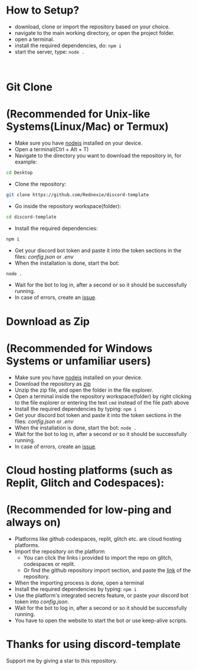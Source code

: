 # How to Setup?
- download, clone or import the repository based on your choice.
- navigate to the main working directory, or open the project folder.
- open a terminal.
- install the required dependencies, do: `npm i`
- start the server, type: `node .`

<br>



# Git Clone 
# (Recommended for Unix-like Systems(Linux/Mac) or Termux)
- Make sure you have [nodejs](https://nodejs.org) installed on your device.
- Open a terminal(Ctrl + Alt + T)
- Navigate to the directory you want to download the repository in, for example:
```sh
cd Desktop
```
- Clone the repository:
```sh
git clone https://github.com/Rednexie/discord-template
```
- Go inside the repository workspace(folder):
```sh
cd discord-template
```
- Install the required dependencies:
```sh
npm i
```
- Get your discord bot token and paste it into the token sections in the files: *config.json* or *.env* 
- When the installation is done, start the bot:
```sh
node .
```
- Wait for the bot to log in, after a second or so it should be successfully running.
- In case of errors, create an [issue](https://github.com/Rednexie/discord-template/issues).
# Download as Zip 
# (Recommended for Windows Systems or unfamiliar users)
- Make sure you have [nodejs](https://nodejs.org) installed on your device.
- Download the repository as [zip](https://github.com/Rednexie/discord-template/archive/refs/heads/main.zip)
- Unzip the zip file, and open the folder in the file explorer.
- Open a terminal inside the repository workspace(folder) by right clicking to the file explorer or entering the text `cmd` instead of the file path above
- Install the required dependencies by typing: `npm i`
- Get your discord bot token and paste it into the token sections in the files: *config.json* or *.env*
- When the installation is done, start the bot: `node .`
- Wait for the bot to log in, after a second or so it should be successfully running.
- In case of errors, create an [issue](https://github.com/Rednexie/discord-template/issues).
# Cloud hosting platforms (such as Replit, Glitch and Codespaces):
# (Recommended for low-ping and always on)
- Platforms like github codespaces, replit, glitch etc. are cloud hosting platforms.
- Import the repository on the platform
   - You can click the links i provided to import the repo on glitch, codespaces or replit.
   - Or find the github repository import section, and paste the [link](https://github.com/Rednexie/discord-template) of the repository.
- When the importing process is done, open a terminal
- Install the required dependencies by typing: `npm i`
- Use the platform's integrated secrets feature, or paste your discord bot token into *config.json*.
- Wait for the bot to log in, after a second or so it should be successfully running.
- You have to open the website to start the bot or use keep-alive scripts.
# Thanks for using discord-template
Support me by giving a star to this repository.
